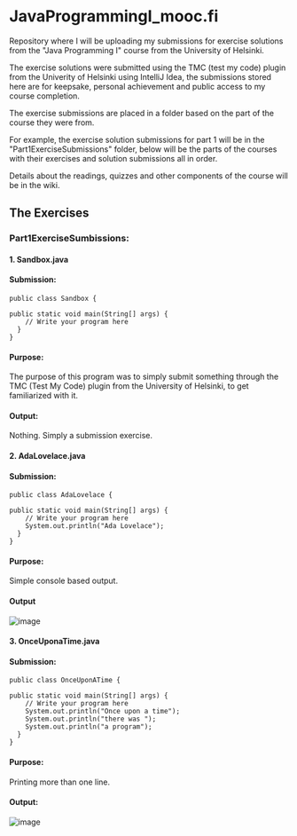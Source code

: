 # JavaProgrammingI_mooc.fi

Repository where I will be uploading my submissions for exercise solutions from the "Java Programming I" course from the University of Helsinki.

The exercise solutions were submitted using the TMC (test my code) plugin from the Univerity of Helsinki using IntelliJ Idea, the submissions stored here are for keepsake, personal achievement and public access to my course completion.  

The exercise submissions are placed in a folder based on the part of the course they were from.

For example, the exercise solution submissions for part 1 will be in the "Part1ExerciseSubmissions" folder, below will be the parts of the courses with their exercises and solution submissions all in order.

Details about the readings, quizzes and other components of the course will be in the wiki.
 
## The Exercises

### Part1ExerciseSumbissions:

#### 1. Sandbox.java

#### Submission:

    public class Sandbox {

    public static void main(String[] args) {
        // Write your program here
      }
    }

#### Purpose:

The purpose of this program was to simply submit something through the TMC (Test My Code) plugin from the University of Helsinki, to get familiarized with it. 

#### Output:

Nothing. Simply a submission exercise.

#### 2. AdaLovelace.java

#### Submission:

    public class AdaLovelace {

    public static void main(String[] args) {
        // Write your program here
        System.out.println("Ada Lovelace");
      }
    }


#### Purpose:

Simple console based output. 

#### Output

![image](https://github.com/Sshahryar/Java-Programming-I_mooc.fi/assets/123003299/d064e77f-1b5a-4fd0-92fb-ea84ab0cc527)

#### 3. OnceUponaTime.java

#### Submission:

    public class OnceUponATime {

    public static void main(String[] args) {
        // Write your program here
        System.out.println("Once upon a time");
        System.out.println("there was ");
        System.out.println("a program");
      }
    }

#### Purpose:

Printing more than one line.

#### Output:

![image](https://github.com/Sshahryar/Java-Programming-I_mooc.fi/assets/123003299/efdde23b-1be4-4e8c-bac6-6501f53b85cc)

